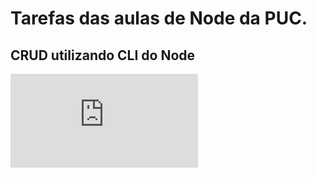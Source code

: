 # Tarefas das aulas de Node da PUC.
## CRUD utilizando CLI do Node
![alt text](https://github.com/weto/aulas_node/blob/master/README.md)
